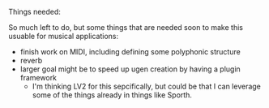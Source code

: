 Things needed:

So much left to do, but some things that are needed soon to make this
usuable for musical applications:

- finish work on MIDI, including defining some polyphonic structure
- reverb
- larger goal might be to speed up ugen creation by having a plugin
framework
  - I'm thinking LV2 for this sepcifically, but could be that I can leverage
    some of the things already in things like Sporth.

